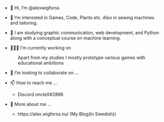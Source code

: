 - 👋 Hi, I’m @alexwigforss
- 👀 I’m interested in Games, Code, Plants etc. Also in sewing machines and tailoring.
- 🌱 I am studying graphic communication, web development, and Python along with a conceptual course on machine learning.
- 👨🏻‍💻 I’m currently working on
  <ul>
    <p>Apart from my studies I mostly prototype various games with educational ambitions</p>
  </ul> 
      
      
- 💞️ I’m looking to collaborate on ...
- 📫 How to reach me ...
  <ul>
    <li>Discord oncleX#2896</li>
  </ul>
  
- 📝 More about me ...
  <ul>
    <li>https://alex.wigforss.nu/ (My Blog(In Swedish))</li>
  </ul>
<!---
alexwigforss/alexwigforss is a ✨ special ✨ repository because its `README.md` (this file) appears on your GitHub profile.
You can click the Preview link to take a look at your changes.
--->
